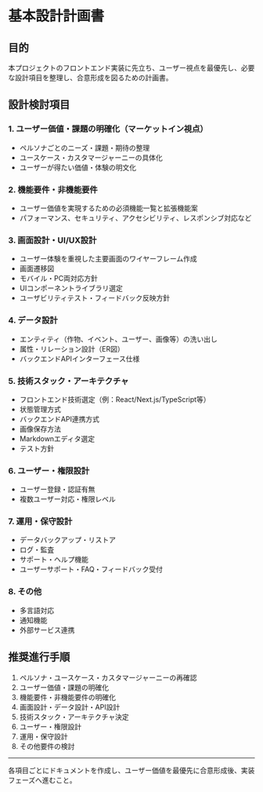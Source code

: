 # 基本設計計画書

## 目的
本プロジェクトのフロントエンド実装に先立ち、ユーザー視点を最優先し、必要な設計項目を整理し、合意形成を図るための計画書。

## 設計検討項目

### 1. ユーザー価値・課題の明確化（マーケットイン視点）
- ペルソナごとのニーズ・課題・期待の整理
- ユースケース・カスタマージャーニーの具体化
- ユーザーが得たい価値・体験の明文化

### 2. 機能要件・非機能要件
- ユーザー価値を実現するための必須機能一覧と拡張機能案
- パフォーマンス、セキュリティ、アクセシビリティ、レスポンシブ対応など

### 3. 画面設計・UI/UX設計
- ユーザー体験を重視した主要画面のワイヤーフレーム作成
- 画面遷移図
- モバイル・PC両対応方針
- UIコンポーネントライブラリ選定
- ユーザビリティテスト・フィードバック反映方針

### 4. データ設計
- エンティティ（作物、イベント、ユーザー、画像等）の洗い出し
- 属性・リレーション設計（ER図）
- バックエンドAPIインターフェース仕様

### 5. 技術スタック・アーキテクチャ
- フロントエンド技術選定（例：React/Next.js/TypeScript等）
- 状態管理方式
- バックエンドAPI連携方式
- 画像保存方法
- Markdownエディタ選定
- テスト方針

### 6. ユーザー・権限設計
- ユーザー登録・認証有無
- 複数ユーザー対応・権限レベル

### 7. 運用・保守設計
- データバックアップ・リストア
- ログ・監査
- サポート・ヘルプ機能
- ユーザーサポート・FAQ・フィードバック受付

### 8. その他
- 多言語対応
- 通知機能
- 外部サービス連携

## 推奨進行手順
1. ペルソナ・ユースケース・カスタマージャーニーの再確認
2. ユーザー価値・課題の明確化
3. 機能要件・非機能要件の明確化
4. 画面設計・データ設計・API設計
5. 技術スタック・アーキテクチャ決定
6. ユーザー・権限設計
7. 運用・保守設計
8. その他要件の検討

---

各項目ごとにドキュメントを作成し、ユーザー価値を最優先に合意形成後、実装フェーズへ進むこと。
